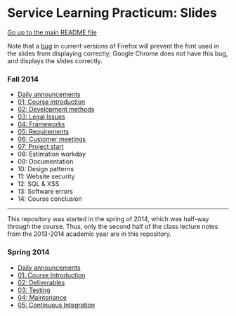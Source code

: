 Service Learning Practicum: Slides
==================================

[Go up to the main README file](../README.html)

Note that a [bug](https://bugzilla.mozilla.org/show_bug.cgi?id=760436)
in current versions of Firefox will prevent the font used in the
slides from displaying correctly; Google Chrome does not have this
bug, and displays the slides correctly.

### Fall 2014

- [Daily announcements](fall/daily-announcements.html)
- [01: Course introduction](fall/01-intro.html)
- [02: Development methods](fall/02-development-methods.html)
- [03: Legal Issues](fall/03-legal.html)
- [04: Frameworks](fall/04-frameworks.html)
- [05: Requirements](fall/05-requirements.html)
- [06: Customer meetings](fall/06-customer-meetings.html)
- [07: Project start](fall/07-project-start.html)
- 08: Estimation workday
- 09: Documentation
- 10: Design patterns
- 11: Website security
- 12: SQL & XSS
- 13: Software errors
- 14: Course conclusion


------------------------------------------------------------

This repository was started in the spring of 2014, which was half-way through the course.  Thus, only the second half of the class lecture notes from the 2013-2014 academic year are in this repository.

### Spring 2014

- [Daily announcements](spring/daily-announcements.html)
- [01: Course Introduction](spring/01-intro.html)
- [02: Deliverables](spring/02-deliverables.html)
- [03: Testing](spring/03-testing.html)
- [04: Maintenance](spring/04-maintenance.html)
- [05: Continuous Integration](spring/05-ci.html)
